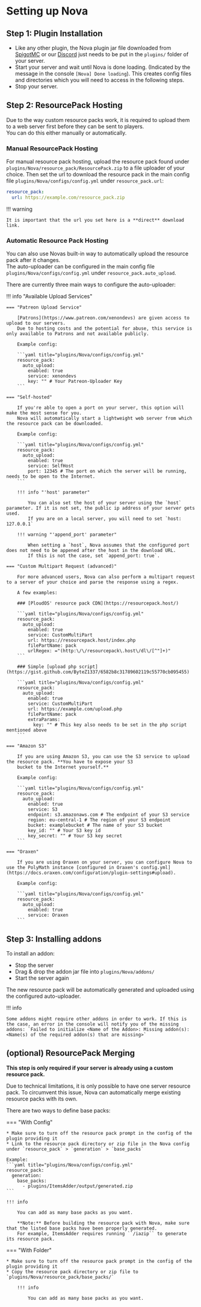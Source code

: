 # Setting up Nova

## Step 1: Plugin Installation

* Like any other plugin, the Nova plugin jar file downloaded from [SpigotMC](https://www.spigotmc.org/resources/93648/) or our [Discord](https://discord.gg/hnEknVWvUe) just needs to be put in the ``plugins/`` folder of your server.
* Start your server and wait until Nova is done loading. (Indicated by the message in the console `[Nova] Done loading`). This creates config files and directories which you will need to access in the following steps.
* Stop your server.

## Step 2: ResourcePack Hosting

Due to the way custom resource packs work, it is required to upload them to a web server first before they can be sent to players.  
You can do this either manually or automatically.

### Manual ResourcePack Hosting

For manual resource pack hosting, upload the resource pack found under ``plugins/Nova/resource_pack/ResourcePack.zip`` to a file uploader of your choice.
Then set the url to download the resource pack in the main config file ``plugins/Nova/configs/config.yml`` under ``resource_pack.url``:

```yaml title="plugins/Nova/configs/config.yml"
resource_pack:
  url: https://example.com/resource_pack.zip
```

!!! warning

    It is important that the url you set here is a **direct** download link.

### Automatic Resource Pack Hosting

You can also use Novas built-in way to automatically upload the resource pack after it changes.  
The auto-uploader can be configured in the main config file ``plugins/Nova/configs/config.yml`` under ``resource_pack.auto_upload``.

There are currently three main ways to configure the auto-uploader:

!!! info "Available Upload Services"

    === "Patreon Upload Service"
    
        [Patrons](https://www.patreon.com/xenondevs) are given access to upload to our servers.
        Due to hosting costs and the potential for abuse, this service is only available to Patrons and not available publicly.
    
        Example config:
        
        ```yaml title="plugins/Nova/configs/config.yml"
        resource_pack:
          auto_upload:
            enabled: true
            service: xenondevs
            key: "" # Your Patreon-Uploader Key
        ```
    
    === "Self-hosted"
    
        If you're able to open a port on your server, this option will make the most sense for you.
        Nova will automatically start a lightweight web server from which the resource pack can be downloaded.
    
        Example config:
        
        ```yaml title="plugins/Nova/configs/config.yml"
        resource_pack:
          auto_upload:
            enabled: true
            service: SelfHost
            port: 12345 # The port on which the server will be running, needs to be open to the Internet.
        ```
    
        !!! info "'host' parameter"
    
            You can also set the host of your server using the `host` parameter. If it is not set, the public ip address of your server gets used.
            If you are on a local server, you will need to set `host: 127.0.0.1`
    
        !!! warning "'append_port' parameter"
    
            When setting a `host`, Nova assumes that the configured port does not need to be appened after the host in the download URL.
            If this is not the case, set `append_port: true`.
    
    === "Custom Multipart Request (advanced)"
    
        For more advanced users, Nova can also perform a multipart request to a server of your choice and parse the response using a regex.

        A few examples:

        ### [PloudOS' resource pack CDN](https://resourcepack.host/)

        ```yaml title="plugins/Nova/configs/config.yml"
        resource_pack:
          auto_upload:
            enabled: true
            service: CustomMultiPart
            url: https://resourcepack.host/index.php
            filePartName: pack
            urlRegex: ="(http:\/\/resourcepack\.host\/dl\/[^"]+)"
        ```

        ### Simple [upload php script](https://gist.github.com/ByteZ1337/6582b8c31789602119c55770cb095455)

        ```yaml title="plugins/Nova/configs/config.yml"
        resource_pack:
          auto_upload:
            enabled: true
            service: CustomMultiPart
            url: https://example.com/upload.php
            filePartName: pack
            extraParams:
              key: "" # This key also needs to be set in the php script mentioned above
        ```
    
    === "Amazon S3"

        If you are using Amazon S3, you can use the S3 service to upload the resource pack. **You have to expose your S3 
        bucket to the Internet yourself.**

        Example config:
        
        ```yaml title="plugins/Nova/configs/config.yml"
        resource_pack:
          auto_upload:
            enabled: true
            service: S3
            endpoint: s3.amazonaws.com # The endpoint of your S3 service
            region: eu-central-1 # The region of your S3 endpoint
            bucket: examplebucket # The name of your S3 bucket
            key_id: "" # Your S3 key id
            key_secret: "" # Your S3 key secret
        ```

    === "Oraxen"

        If you are using Oraxen on your server, you can configure Nova to use the PolyMath instance [configured in Oraxen's config.yml](https://docs.oraxen.com/configuration/plugin-settings#upload).

        Example config:
        
        ```yaml title="plugins/Nova/configs/config.yml"
        resource_pack:
          auto_upload:
            enabled: true
            service: Oraxen
        ```

## Step 3: Installing addons

To install an addon:

* Stop the server
* Drag & drop the addon jar file into ``plugins/Nova/addons/``
* Start the server again

The new resource pack will be automatically generated and uploaded using the configured auto-uploader.

!!! info

    Some addons might require other addons in order to work. If this is the case, an error in the console will notify you of the missing addons: `Failed to initialize <Name of the Addon>: Missing addon(s): <Name(s) of the required addon(s) that are missing>`

## (optional) ResourcePack Merging

**This step is only required if your server is already using a custom resource pack.**

Due to technical limitations, it is only possible to have one server resource pack. To circumvent this issue, Nova can automatically merge existing resource packs with its own.  

There are two ways to define base packs:  

=== "With Config"

    * Make sure to turn off the resource pack prompt in the config of the plugin providing it
    * Link to the resource pack directory or zip file in the Nova config under `resource_pack` > `generation` > `base_packs`

    Example:
    ```yaml title="plugins/Nova/configs/config.yml"
    resource_pack:
      generation:
        base_packs:
          - plugins/ItemsAdder/output/generated.zip
    ```

    !!! info
    
        You can add as many base packs as you want.
    
        **Note:** Before building the resource pack with Nova, make sure that the listed base packs have been properly generated.
        For example, ItemsAdder requires running ``/iazip`` to generate its resource pack.

=== "With Folder"

    * Make sure to turn off the resource pack prompt in the config of the plugin providing it
    * Copy the resource pack directory or zip file to `plugins/Nova/resource_pack/base_packs/`

        !!! info
    
            You can add as many base packs as you want.